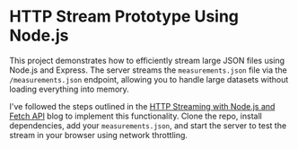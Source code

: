 # HTTP Stream Prototype Using Node.js

This project demonstrates how to efficiently stream large JSON files using Node.js and Express. The server streams the `measurements.json` file via the `/measurements.json` endpoint, allowing you to handle large datasets without loading everything into memory.

I've followed the steps outlined in the [HTTP Streaming with Node.js and Fetch API](https://www.loginradius.com/blog/engineering/guest-post/http-streaming-with-nodejs-and-fetch-api/#:~:text=With%20HTTP%20streaming%2C%20you%20can,can%20process%20the%20streaming%20response) blog to implement this functionality. Clone the repo, install dependencies, add your `measurements.json`, and start the server to test the stream in your browser using network throttling.
